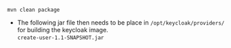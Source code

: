 ```agsl
mvn clean package
```
- The following jar file then needs to be place in ```/opt/keycloak/providers/``` for building the keycloak image.<br>
```create-user-1.1-SNAPSHOT.jar```
